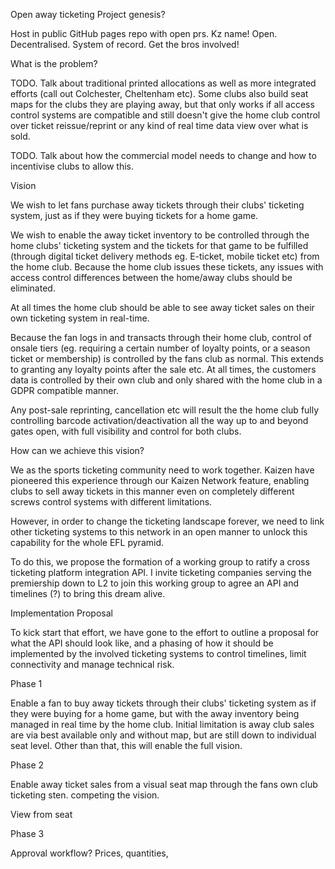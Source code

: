 Open away ticketing
Project genesis?

Host in public GitHub pages repo with open prs. Kz name!
Open. Decentralised. System of record. Get the bros involved!



What is the problem? 

TODO. Talk about traditional printed allocations as well as more integrated efforts (call out Colchester, Cheltenham etc). Some clubs also build seat maps for the clubs they are playing away, but that only works if all access control systems are compatible and still doesn't give the home club control over ticket reissue/reprint or any kind of real time data view over what is sold. 

TODO. Talk about how the commercial model needs to change and how to incentivise clubs to allow this. 

Vision

We wish to let fans purchase away tickets through their clubs' ticketing system, just as if they were buying tickets for a home game. 

We wish to enable the away ticket inventory to be controlled through the home clubs' ticketing system and the tickets for that game to be fulfilled (through digital ticket delivery methods eg. E-ticket, mobile ticket etc) from the home club. Because the home club issues these tickets, any issues with access control differences between the home/away clubs should be eliminated. 

At all times the home club should be able to see away ticket sales on their own ticketing system in real-time. 

Because the fan logs in and transacts through their home club, control of onsale tiers (eg. requiring a certain number of loyalty points, or a season ticket or membership) is controlled by the fans club as normal. This extends to granting any loyalty points after the sale etc. At all times, the customers data is controlled by their own club and only shared with the home club in a GDPR compatible manner. 

Any post-sale reprinting, cancellation etc will result the the home club fully controlling barcode activation/deactivation all the way up to and beyond gates open, with full visibility and control for both clubs. 



How can we achieve this vision? 

We as the sports ticketing community need to work together. Kaizen have pioneered this experience through our Kaizen Network feature, enabling clubs to sell away tickets in this manner even on completely different screws control systems with different limitations. 

However, in order to change the ticketing landscape forever, we need to link other ticketing systems to this network in an open manner to unlock this capability for the whole EFL pyramid. 

To do this, we propose the formation of a working group to ratify a cross ticketing platform integration API. I invite ticketing companies serving the premiership down to L2 to join this working group to agree an API and timelines (?) to bring this dream alive. 



Implementation Proposal

To kick start that effort, we have gone to the effort to outline a proposal for what the API should look like, and a phasing of how it should be implemented by the involved ticketing systems to control timelines, limit connectivity and manage technical risk. 

Phase 1

Enable a fan to buy away tickets through their clubs' ticketing system as if they were buying for a home game, but with the away inventory being managed in real time by the home club. Initial limitation is away club sales are via best available only and without map, but are still down to individual seat level. Other than that, this will enable the full vision. 

Phase 2

Enable away ticket sales from a visual seat map through the fans own club ticketing sten. competing the vision. 

View from seat

Phase 3

Approval workflow? Prices, quantities, 


